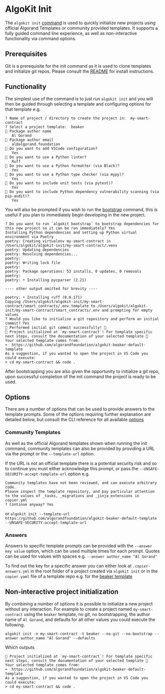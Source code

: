 # AlgoKit Init

The `algokit init` [command](../cli/index.md#init) is used to quickly initialize new projects using official Algorand Templates or community provided templates. It supports a fully guided command line experience, as well as non-interactive functionality via command options.

## Prerequisites
Git is a prerequisite for the init command as it is used to clone templates and initialize git repos. Please consult the [README](../../README.md#install) for install instructions.

## Functionality

The simplest use of the command is to just run `algokit init` and you will then be guided through selecting a template and configuring options for that template e.g.

```
? Name of project / directory to create the project in:  my-smart-contract
? Select a project template:  beaker
🎤 Package author name
   Al Gorand
🎤 Package author email
   al@algorand.foundation
🎤 Do you want to add VSCode configuration?
   Yes
🎤 Do you want to use a Python linter?
   Ruff
🎤 Do you want to use a Python formatter (via Black)?
   Yes
🎤 Do you want to use a Python type checker (via mypy)?
   Yes
🎤 Do you want to include unit tests (via pytest)?
   Yes
🎤 Do you want to include Python dependency vulnerability scanning (via pip-audit)?
   Yes
```

You will also be prompted if you wish to run the [bootstrap](../cli/index.md#bootstrap) command, this is useful if you plan to immediately begin developing in the new project.

```
? Do you want to run `algokit bootstrap` to bootstrap dependencies for this new project so it can be run immediately? Yes   
Installing Python dependencies and setting up Python virtual environment via Poetry
poetry: Creating virtualenv my-smart-contract in /Users/algokit/algokit-init/my-smart-contract/.venv
poetry: Updating dependencies
poetry: Resolving dependencies...
poetry:
poetry: Writing lock file
poetry:
poetry: Package operations: 53 installs, 0 updates, 0 removals
poetry:
poetry: • Installing pycparser (2.21)

---- other output omitted for brevity ----

poetry: • Installing ruff (0.0.171)
Copying /Users/algokit/algokit-init/my-smart-contract/smart_contracts/.env.template to /Users/algokit/algokit-init/my-smart-contract/smart_contracts/.env and prompting for empty values
? Would you like to initialise a git repository and perform an initial commit? Yes
🎉 Performed initial git commit successfully! 🎉
🙌 Project initialized at `my-smart-contract`! For template specific next steps, consult the documentation of your selected template 🧐
Your selected template comes from:
➡️  https://github.com/algorandfoundation/algokit-beaker-default-template
As a suggestion, if you wanted to open the project in VS Code you could execute:
> cd my-smart-contract && code .
```

After bootstrapping you are also given the opportunity to initialize a git repo, upon successful completion of the init command the project is ready to be used.

## Options

There are a number of options that can be used to provide answers to the template prompts. Some of the options requiring further explanation are detailed below, but consult the CLI reference for all available [options](../cli/index.md#options-5)

### Community Templates

As well as the official Algorand templates shown when running the init command, community templates can also be provided by providing a URL via the prompt or the `--template-url` option.

If the URL is not an official template there is a potential security risk and so to continue you must either acknowledge this prompt, or pass the `--UNSAFE-SECURITY-accept-template-url` option e.g.

```
Community templates have not been reviewed, and can execute arbitrary code.
Please inspect the template repository, and pay particular attention to the values of _tasks, _migrations and _jinja_extensions in copier.yml
? Continue anyway? Yes
```

or `algokit init --template-url https://github.com/algorandfoundation/algokit-beaker-default-template --UNSAFE-SECURITY-accept-template-url`

### Answers

Answers to specific template prompts can be provided with the `--answer key value` option, which can be used multiple times for each prompt. Quotes can be used for values with spaces e.g. `--answer author_name "Al Gorand"`

To find out the key for a specific answer you can either look at `.copier-answers.yml` in the root folder of a project created via `algokit init` or in the `copier.yaml` file of a template repo e.g. for the [beaker template](https://github.com/algorandfoundation/algokit-beaker-default-template/blob/main/copier.yaml)

## Non-interactive project initialization

By combining a number of options it is possible to initialize a new project without any interaction. For example to create a project named `my-smart-contract` using the `beaker` template, no git, no bootstrapping, the author name of `Al Gorand`, and defaults for all other values you could execute the following.

`algokit init -n my-smart-contract -t beaker --no-git --no-bootstrap --answer author_name "Al Gorand" --defaults`

Which outputs

```
🙌 Project initialized at `my-smart-contract`! For template specific next steps, consult the documentation of your selected template 🧐
Your selected template comes from:
➡️  https://github.com/algorandfoundation/algokit-beaker-default-template
As a suggestion, if you wanted to open the project in VS Code you could execute:
> cd my-smart-contract && code .
```
